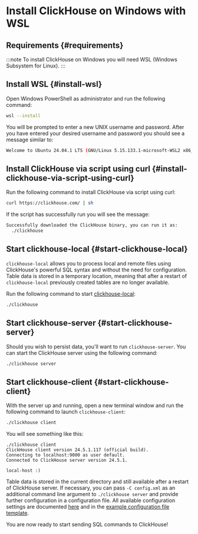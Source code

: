 # Install ClickHouse on Windows with WSL

## Requirements {#requirements}

:::note
To install ClickHouse on Windows you will need WSL (Windows Subsystem for Linux).
:::

<VerticalStepper>

## Install WSL {#install-wsl}

Open Windows PowerShell as administrator and run the following command:

```bash
wsl --install
```

You will be prompted to enter a new UNIX username and password. After you have
entered your desired username and password you should see a message similar to:

```bash
Welcome to Ubuntu 24.04.1 LTS (GNU/Linux 5.15.133.1-microsoft-WSL2 x86_64)
```

## Install ClickHouse via script using curl {#install-clickhouse-via-script-using-curl}

Run the following command to install ClickHouse via script using curl:

```bash
curl https://clickhouse.com/ | sh
```

If the script has successfully run you will see the message:

```bash
Successfully downloaded the ClickHouse binary, you can run it as:
  ./clickhouse
```

## Start clickhouse-local {#start-clickhouse-local}

`clickhouse-local` allows you to process local and remote files using ClickHouse's
powerful SQL syntax and without the need for configuration. Table data is stored
in a temporary location, meaning that after a restart of `clickhouse-local`
previously created tables are no longer available.

Run the following command to start [clickhouse-local](../operations/utilities/clickhouse-local.md):

```bash
./clickhouse
```

## Start clickhouse-server {#start-clickhouse-server}

Should you wish to persist data, you'll want to run `clickhouse-server`. You can
start the ClickHouse server using the following command:

```bash
./clickhouse server
```

## Start clickhouse-client {#start-clickhouse-client}

With the server up and running, open a new terminal window and run the following command
to launch `clickhouse-client`:

```bash
./clickhouse client
```

You will see something like this:

```response
./clickhouse client
ClickHouse client version 24.5.1.117 (official build).
Connecting to localhost:9000 as user default.
Connected to ClickHouse server version 24.5.1.

local-host :)
```

Table data is stored in the current directory and still available after a restart
of ClickHouse server. If necessary, you can pass
`-C config.xml` as an additional command line argument to `./clickhouse server`
and provide further configuration in a configuration
file. All available configuration settings are documented [here](../operations/settings/settings.md) and in the
[example configuration file
template](https://github.com/ClickHouse/ClickHouse/blob/master/programs/server/config.xml).

You are now ready to start sending SQL commands to ClickHouse!

</VerticalStepper>